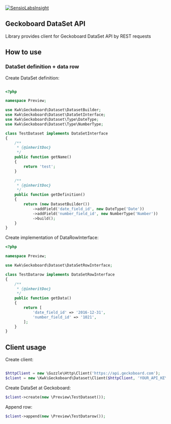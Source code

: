 [![SensioLabsInsight](https://insight.sensiolabs.com/projects/bdaace9a-a9e6-4667-a892-092db9d14663/big.png)](https://insight.sensiolabs.com/projects/bdaace9a-a9e6-4667-a892-092db9d14663)

Geckoboard DataSet API
---

Library provides client for Geckoboard DataSet API by REST requests


How to use
---

### DataSet definition + data row

Create DataSet definition:

```php

<?php

namespace Preview;

use Kwk\Geckoboard\Dataset\DatasetBuilder;
use Kwk\Geckoboard\Dataset\DataSetInterface;
use Kwk\Geckoboard\Dataset\Type\DateType;
use Kwk\Geckoboard\Dataset\Type\NumberType;

class TestDataset implements DataSetInterface
{
    /**
     * {@inheritDoc}
     */
    public function getName()
    {
        return 'test';
    }

    /**
     * {@inheritDoc}
     */
    public function getDefinition()
    {
        return (new DatasetBuilder())
            ->addField('date_field_id', new DateType('Date'))
            ->addField('number_field_id', new NumberType('Number'))
            ->build();
    }
}
```

Create implementation of DataRowInterface:

```php
<?php

namespace Preview;

use Kwk\Geckoboard\Dataset\DataSetRowInterface;

class TestDatarow implements DataSetRowInterface
{
    /**
     * {@inheritDoc}
     */
    public function getData()
    {
        return [
            'date_field_id' => '2016-12-31',
            'number_field_id' => '1021',
        ];
    }
}

```

Client usage
---

Create client:

```php

$httpClient = new \Guzzle\Http\Client('https://api.geckoboard.com');
$client = new \Kwk\Geckoboard\Dataset\Client($httpClient, 'YOUR_API_KEY');

```

Create DataSet at Geckoboard:
```php
$client->create(new \Preview\TestDataset());
```

Append row:
```php
$client->append(new \Preview\TestDatarow());
```


